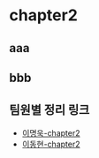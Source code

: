 # chapter2

## aaa

## bbb

<!-- TEAM_LINKS_START -->

## 팀원별 정리 링크

- [이명욱-chapter2](이명욱/cs-note/chapter2.md)
- [이동현-chapter2](이동현/cs-note/chapter2.md)
<!-- TEAM_LINKS_END -->
